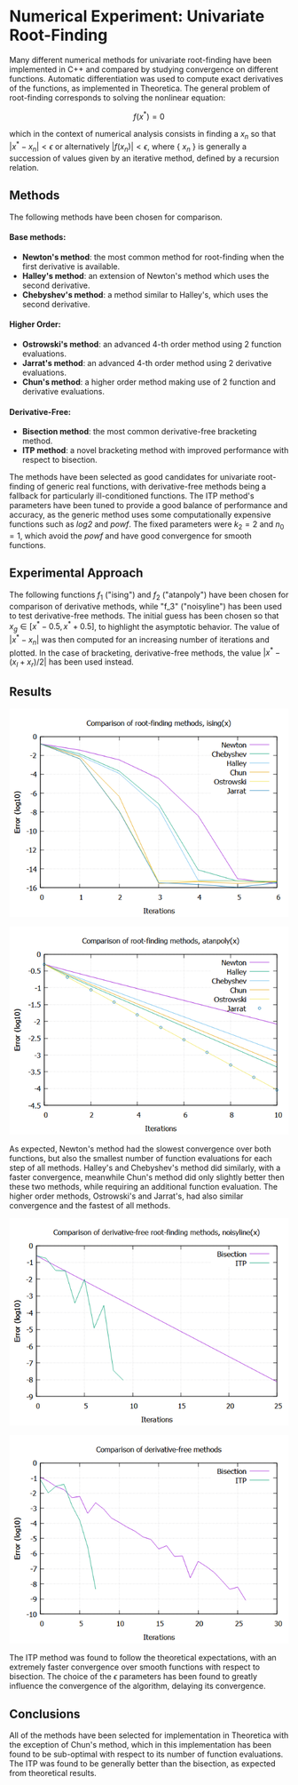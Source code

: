# Numerical Experiment: Univariate Root-Finding
Many different numerical methods for univariate root-finding have been implemented in C++ and compared by studying convergence on different functions. Automatic differentiation was used to compute exact derivatives of the functions, as implemented in Theoretica. The general problem of root-finding corresponds to solving the nonlinear equation:

$$f(x^*) = 0$$

which in the context of numerical analysis consists in finding a $x_n$ so that $|x^* - x_n| < \epsilon$ or alternatively $|f(x_n)| < \epsilon$, where { $x_n$ } is generally a succession of values given by an iterative method, defined by a recursion relation.

## Methods
The following methods have been chosen for comparison.
#### Base methods:
- **Newton's method**: the most common method for root-finding when the first derivative is available.
- **Halley's method**: an extension of Newton's method which uses the second derivative.
- **Chebyshev's method**: a method similar to Halley's, which uses the second derivative.
#### Higher Order:
- **Ostrowski's method**: an advanced 4-th order method using 2 function evaluations.
- **Jarrat's method**: an advanced 4-th order method using 2 derivative evaluations.
- **Chun's method**: a higher order method making use of 2 function and derivative evaluations.
#### Derivative-Free:
- **Bisection method**: the most common derivative-free bracketing method.
- **ITP method**: a novel bracketing method with improved performance with respect to bisection.

The methods have been selected as good candidates for univariate root-finding of generic real functions, with derivative-free methods being a fallback for particularly ill-conditioned functions. The ITP method's parameters have been tuned to provide a good balance of performance and accuracy, as the generic method uses some computationally expensive functions such as _log2_ and _powf_. The fixed parameters were $k_2 = 2$ and $n_0 = 1$, which avoid the _powf_ and have good convergence for smooth functions.

## Experimental Approach
The following functions $f_1$ ("ising") and $f_2$ ("atanpoly") have been chosen for comparison of derivative methods, while "f_3" ("noisyline") has been used to test derivative-free methods. The initial guess has been chosen so that $x_g \in [x^* - 0.5, x^* + 0.5]$, to highlight the asymptotic behavior. The value of $|x^* - x_n|$ was then computed for an increasing number of iterations and plotted. In the case of bracketing, derivative-free methods, the value $|x^* - (x_l + x_r)/2|$ has been used instead.

## Results

![Root Finding - ising](https://github.com/chaotic-society/theoretica-lab/blob/main/experiments/root-finding/root-finding-ising.png?raw=true)

![Root Finding - atanpoly](https://github.com/chaotic-society/theoretica-lab/blob/main/experiments/root-finding/root-finding-atanpoly.png?raw=true)

As expected, Newton's method had the slowest convergence over both functions, but also the smallest number of function evaluations for each step of all methods.
Halley's and Chebyshev's method did similarly, with a faster convergence, meanwhile Chun's method did only slightly better then these two methods, while requiring an additional function evaluation. The higher order methods, Ostrowski's and Jarrat's, had also similar convergence and the fastest of all methods.

![Root Finding - NoisyLine](https://github.com/chaotic-society/theoretica-lab/blob/main/experiments/root-finding/root-finding-noisyline-bisect.png?raw=true)

![Root Finding - Ising](https://github.com/chaotic-society/theoretica-lab/blob/main/experiments/root-finding/root-finding-ising-bisect.png?raw=true)

The ITP method was found to follow the theoretical expectations, with an extremely faster convergence over smooth functions with respect to bisection. The choice of the $\epsilon$ parameters has been found to greatly influence the convergence of the algorithm, delaying its convergence.

## Conclusions
All of the methods have been selected for implementation in Theoretica with the exception of Chun's method, which in this implementation has been found to be sub-optimal with respect to its number of function evaluations. The ITP was found to be generally better than the bisection, as expected from theoretical results.
